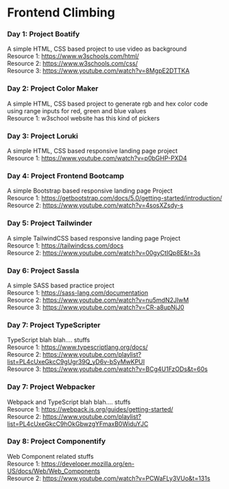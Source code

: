 # Frontend Climbing

### Day 1: Project Boatify
A simple HTML, CSS based project to use video as background    
Resource 1: https://www.w3schools.com/html/             
Resource 2: https://www.w3schools.com/css/          
Resource 3: https://www.youtube.com/watch?v=8MgpE2DTTKA

### Day 2: Project Color Maker
A simple HTML, CSS based project to generate rgb and hex color code using range inputs for red, green and blue values                
Resource 1: w3school website has this kind of pickers

### Day 3: Project Loruki
A simple HTML, CSS based responsive landing page project            
Resource 1: https://www.youtube.com/watch?v=p0bGHP-PXD4

### Day 4: Project Frontend Bootcamp
A simple Bootstrap based responsive landing page Project         
Resource 1: https://getbootstrap.com/docs/5.0/getting-started/introduction/                  
Resource 2: https://www.youtube.com/watch?v=4sosXZsdy-s

### Day 5: Project Tailwinder
A simple TailwindCSS based responsive landing page Project            
Resource 1: https://tailwindcss.com/docs               
Resource 2: https://www.youtube.com/watch?v=00gyCtIQp8E&t=3s

### Day 6: Project Sassla
A simple SASS based practice project             
Resource 1: https://sass-lang.com/documentation               
Resource 2: https://www.youtube.com/watch?v=nu5mdN2JIwM           
Resource 3: https://www.youtube.com/watch?v=CR-a8upNjJ0

### Day 7: Project TypeScripter
TypeScript blah blah.... stuffs                    
Resource 1: https://www.typescriptlang.org/docs/              
Resource 2: https://www.youtube.com/playlist?list=PL4cUxeGkcC9gUgr39Q_yD6v-bSyMwKPUI              
Resource 3: https://www.youtube.com/watch?v=BCg4U1FzODs&t=60s          

### Day 7: Project Webpacker
Webpack and TypeScript blah blah.... stuffs           
Resource 1: https://webpack.js.org/guides/getting-started/                       
Resource 2: https://www.youtube.com/playlist?list=PL4cUxeGkcC9hOkGbwzgYFmaxB0WiduYJC

### Day 8: Project Componentify
Web Component related stuffs                 
Resource 1: https://developer.mozilla.org/en-US/docs/Web/Web_Components             
Resource 2: https://www.youtube.com/watch?v=PCWaFLy3VUo&t=131s